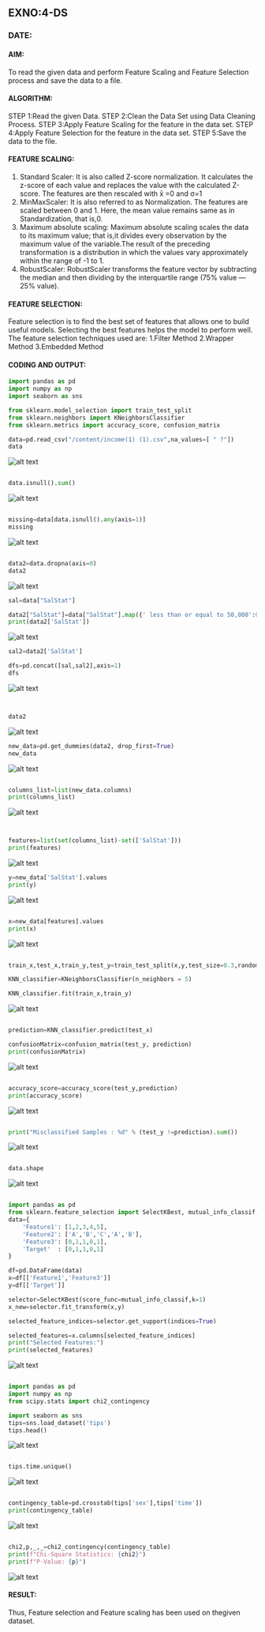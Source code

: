 ## EXNO:4-DS
### DATE:
#### AIM:
To read the given data and perform Feature Scaling and Feature Selection process and save the
data to a file.

#### ALGORITHM:
STEP 1:Read the given Data.
STEP 2:Clean the Data Set using Data Cleaning Process.
STEP 3:Apply Feature Scaling for the feature in the data set.
STEP 4:Apply Feature Selection for the feature in the data set.
STEP 5:Save the data to the file.

#### FEATURE SCALING:
1. Standard Scaler: It is also called Z-score normalization. It calculates the z-score of each value and replaces the value with the calculated Z-score. The features are then rescaled with x̄ =0 and σ=1
2. MinMaxScaler: It is also referred to as Normalization. The features are scaled between 0 and 1. Here, the mean value remains same as in Standardization, that is,0.
3. Maximum absolute scaling: Maximum absolute scaling scales the data to its maximum value; that is,it divides every observation by the maximum value of the variable.The result of the preceding transformation is a distribution in which the values vary approximately within the range of -1 to 1.
4. RobustScaler: RobustScaler transforms the feature vector by subtracting the median and then dividing by the interquartile range (75% value — 25% value).

#### FEATURE SELECTION:
Feature selection is to find the best set of features that allows one to build useful models. Selecting the best features helps the model to perform well.
The feature selection techniques used are:
1.Filter Method
2.Wrapper Method
3.Embedded Method

#### CODING AND OUTPUT:
```python
import pandas as pd
import numpy as np
import seaborn as sns

from sklearn.model_selection import train_test_split
from sklearn.neighbors import KNeighborsClassifier
from sklearn.metrics import accuracy_score, confusion_matrix

data=pd.read_csv("/content/income(1) (1).csv",na_values=[ " ?"])
data
```
![alt text](image.png)
```python

data.isnull().sum()
```
![alt text](image-1.png)
```python

missing=data[data.isnull().any(axis=1)]
missing
```
![alt text](image-2.png)
```python

data2=data.dropna(axis=0)
data2
```
![alt text](image-3.png)
```python
sal=data["SalStat"]

data2["SalStat"]=data["SalStat"].map({' less than or equal to 50,000':0,' greater than 50,000':1})
print(data2['SalStat'])
```
![alt text](image-4.png)
```python
sal2=data2['SalStat']

dfs=pd.concat([sal,sal2],axis=1)
dfs
```
![alt text](image-5.png)
```python


data2
```
![alt text](image-6.png)
```python
new_data=pd.get_dummies(data2, drop_first=True)
new_data
```
![alt text](image-7.png)
```python

columns_list=list(new_data.columns)
print(columns_list)
```
![alt text](image-8.png)
```python


features=list(set(columns_list)-set(['SalStat']))
print(features)
```
![alt text](image-9.png)
```python
y=new_data['SalStat'].values
print(y)
```
![alt text](image-10.png)
```python

x=new_data[features].values
print(x)
```
![alt text](image-11.png)
```python

train_x,test_x,train_y,test_y=train_test_split(x,y,test_size=0.3,random_state=0)

KNN_classifier=KNeighborsClassifier(n_neighbors = 5)

KNN_classifier.fit(train_x,train_y)
```
![alt text](image-12.png)
```python

prediction=KNN_classifier.predict(test_x)

confusionMatrix=confusion_matrix(test_y, prediction)
print(confusionMatrix)
```
![alt text](image-13.png)
```python

accuracy_score=accuracy_score(test_y,prediction)
print(accuracy_score)
```
![alt text](image-14.png)
```python

print("Misclassified Samples : %d" % (test_y !=prediction).sum())
```
![alt text](image-15.png)
```python

data.shape
```
![alt text](image-16.png)
```python

import pandas as pd
from sklearn.feature_selection import SelectKBest, mutual_info_classif, f_classif
data={
    'Feature1': [1,2,3,4,5],
    'Feature2': ['A','B','C','A','B'],
    'Feature3': [0,1,1,0,1],
    'Target'  : [0,1,1,0,1]
}

df=pd.DataFrame(data)
x=df[['Feature1','Feature3']]
y=df[['Target']]

selector=SelectKBest(score_func=mutual_info_classif,k=1)
x_new=selector.fit_transform(x,y)

selected_feature_indices=selector.get_support(indices=True)

selected_features=x.columns[selected_feature_indices]
print("Selected Features:")
print(selected_features)
```
![alt text](image-17.png)
```python

import pandas as pd
import numpy as np
from scipy.stats import chi2_contingency

import seaborn as sns
tips=sns.load_dataset('tips')
tips.head()
```
![alt text](image-18.png)
```python

tips.time.unique()
```
![alt text](image-19.png)
```python

contingency_table=pd.crosstab(tips['sex'],tips['time'])
print(contingency_table)
```
![alt text](image-20.png)
```python

chi2,p,_,_=chi2_contingency(contingency_table)
print(f"Chi-Square Statistics: {chi2}")
print(f"P-Value: {p}")
```
![alt text](image-21.png)
#### RESULT:
Thus, Feature selection and Feature scaling has been used on thegiven dataset.
